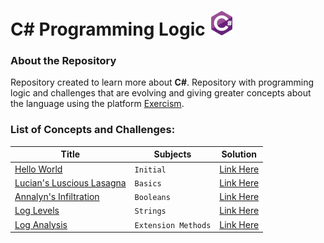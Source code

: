 # C# Programming Logic <img src="https://raw.githubusercontent.com/devicons/devicon/master/icons/csharp/csharp-original.svg" alt="csharp" width="40" height="40"/>
### About the Repository

Repository created to learn more about **C#**. Repository with programming logic and challenges that are evolving and
giving greater concepts about the language using the platform [Exercism](https://exercism.org/).

### List of Concepts and Challenges:

| Title                                                 | Subjects            | Solution                                                        | 
|-------------------------------------------------------|---------------------|-----------------------------------------------------------------|
| [Hello World](hello-world)                            | `Initial`           | [Link Here](hello-world/HelloWorld.cs)                          |
| [Lucian's Luscious Lasagna](lucians-luscious-lasagna) | `Basics`            | [Link Here](lucians-luscious-lasagna/LuciansLusciousLasagna.cs) |
| [Annalyn's Infiltration](annalyns-infiltration)       | `Booleans`          | [Link Here](annalyns-infiltration/AnnalynsInfiltration.cs)      |
| [Log Levels](log-levels)                              | `Strings`           | [Link Here](log-levels/LogLevels.cs)                            |
| [Log Analysis](log-analysis)                          | `Extension Methods` | [Link Here](log-analysis/LogAnalysis.cs)                        |
